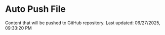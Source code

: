# Auto Push File

Content that will be pushed to GitHub repository.
Last updated: 06/27/2025, 09:33:20 PM